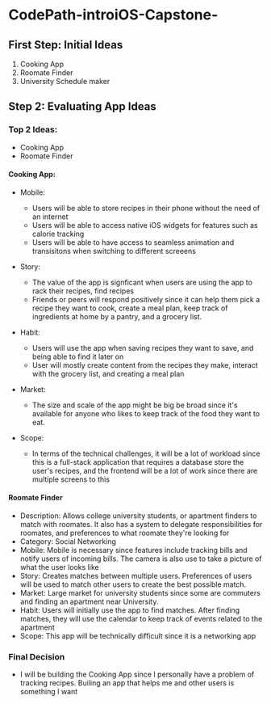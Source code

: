 # CodePath-introiOS-Capstone-

##    First Step: Initial Ideas

1. Cooking App
2. Roomate Finder
3. University Schedule maker


## Step 2: Evaluating App Ideas
### Top 2 Ideas:
- Cooking App
- Roomate Finder


#### Cooking App:
- Mobile:
    - Users will be able to store recipes in their phone without the need of an internet
    - Users will be able to access native iOS widgets for features such as calorie tracking
    - Users will be able to have access to seamless animation and transisitons when switching to different screeens

- Story:
    - The value of the app is signficant when users are using the app to rack their recipes, find recipes
    - Friends or peers will respond positively since it can help them pick a recipe they want to cook, create a meal plan, keep track of ingredients at home by a pantry, and a grocery list.

- Habit:
    - Users will use the app when saving recipes they want to save, and being able to find it later on
    - User will mostly create content from the recipes they make, interact with the grocery list, and creating a meal plan

- Market:
    - The size and scale of the app might be big be broad since it's available for anyone who likes to keep track of the food they want to eat.
    
- Scope: 
    - In terms of the technical challenges, it will be a lot of workload since this is a full-stack application that requires a database store the user's recipes, and the frontend will be a lot of work since there are multiple screens to this


#### Roomate Finder
- Description: Allows college university students, or apartment finders to match with roomates. It also has a system to delegate responsibilities for roomates, and preferences to what roomate they're looking for
- Category: Social Networking
- Mobile: Mobile is necessary since features include tracking bills and notify users of incoming bills. The camera is also use to take a picture of what the user looks like
- Story: Creates matches between multiple users. Preferences of users will be used to match other users to create the best possible match.
- Market: Large market for university students since some are commuters and finding an apartment near University.
- Habit: Users will initially use the app to find matches. After finding matches, they will use the calendar to keep track of events related to the apartment
- Scope: This app will be technically difficult since it is a networking app


### Final Decision
- I will be building the Cooking App since I personally have a problem of tracking recipes. Builing an app that helps me and other users is something I want
